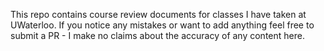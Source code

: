 This repo contains course review documents for classes I have taken at UWaterloo. If you notice any mistakes or want to add anything feel free to submit a PR - I make no claims about the accuracy of any content here.